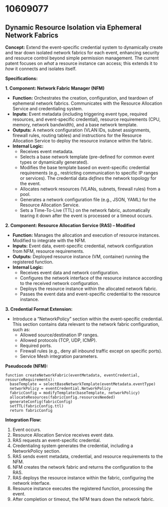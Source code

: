 # 10609077

## Dynamic Resource Isolation via Ephemeral Network Fabrics

**Concept:** Extend the event-specific credential system to dynamically create and tear down isolated network fabrics for each event, enhancing security and resource control beyond simple permission management.  The current patent focuses on *what* a resource instance can access; this extends it to *how* it connects and isolates itself.

**Specifications:**

**1. Component: Network Fabric Manager (NFM)**

*   **Function:** Orchestrates the creation, configuration, and teardown of ephemeral network fabrics.  Communicates with the Resource Allocation Service and credentialing system.
*   **Inputs:** Event metadata (including triggering event type, required resources, and event-specific credential), resource requirements (CPU, memory, network bandwidth), and a base network template.
*   **Outputs:**  A network configuration (VLAN IDs, subnet assignments, firewall rules, routing tables) and instructions for the Resource Allocation Service to deploy the resource instance within the fabric.
*   **Internal Logic:**
    *   Receives event metadata.
    *   Selects a base network template (pre-defined for common event types or dynamically generated).
    *   Modifies the base template based on event-specific credential requirements (e.g., restricting communication to specific IP ranges or services).  The credential data *defines* the network topology for the event.
    *   Allocates network resources (VLANs, subnets, firewall rules) from a pool.
    *   Generates a network configuration file (e.g., JSON, YAML) for the Resource Allocation Service.
    *   Sets a Time-To-Live (TTL) on the network fabric, automatically tearing it down after the event is processed or a timeout occurs.

**2. Component: Resource Allocation Service (RAS) – Modified**

*   **Function:**  Manages the allocation and execution of resource instances.  Modified to integrate with the NFM.
*   **Inputs:**  Event data, event-specific credential, network configuration from NFM, resource requirements.
*   **Outputs:**  Deployed resource instance (VM, container) running the registered function.
*   **Internal Logic:**
    *   Receives event data and network configuration.
    *   Configures the network interface of the resource instance according to the received network configuration.
    *   Deploys the resource instance within the allocated network fabric.
    *   Passes the event data and event-specific credential to the resource instance.

**3. Credential Format Extension:**

*   Introduce a “NetworkPolicy” section within the event-specific credential.  This section contains data relevant to the network fabric configuration, such as:
    *   Allowed source/destination IP ranges.
    *   Allowed protocols (TCP, UDP, ICMP).
    *   Required ports.
    *   Firewall rules (e.g., deny all inbound traffic except on specific ports).
    *   Service Mesh integration parameters.

**Pseudocode (NFM):**

```
function createNetworkFabric(eventMetadata, eventCredential, resourceRequirements):
  baseTemplate = selectBaseNetworkTemplate(eventMetadata.eventType)
  networkPolicy = eventCredential.NetworkPolicy
  fabricConfig = modifyTemplate(baseTemplate, networkPolicy)
  allocateResources(fabricConfig.resourcesNeeded)
  generateConfig(fabricConfig)
  setTTL(fabricConfig.ttl)
  return fabricConfig
```

**Integration Flow:**

1.  Event occurs.
2.  Resource Allocation Service receives event data.
3.  RAS requests an event-specific credential.
4.  Credentialing system generates the credential, including a NetworkPolicy section.
5.  RAS sends event metadata, credential, and resource requirements to the NFM.
6.  NFM creates the network fabric and returns the configuration to the RAS.
7.  RAS deploys the resource instance within the fabric, configuring the network interface.
8.  Resource instance executes the registered function, processing the event.
9.  After completion or timeout, the NFM tears down the network fabric.